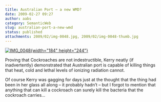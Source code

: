 ```yaml
---
title: Australian Port – a new WMD?
date: 2009-02-27 09:27
author: aabs
category: SemanticWeb
slug: australian-port-a-new-wmd
status: published
attachments: 2009/02/img-0048.jpg, 2009/02/img-0048-thumb.jpg
---
```


[![IMG\_0048]({static}2009/02/img-0048-thumb.jpg "IMG_0048"){width="184" height="244"}]({static}2009/02/img-0048.jpg)

Proving that Cockroaches are not indestructible, Kerry neatly (if inadvertently) demonstrated that Australian port is capable of killing things that heat, cold and lethal levels of ionizing radiation cannot.

Of course Kerry was gagging for days just at the thought that the thing had been in her glass all along – it probably hadn’t – but I forgot to mention that anything that can kill a cockroach can surely kill the bacteria that the cockroach carries…
